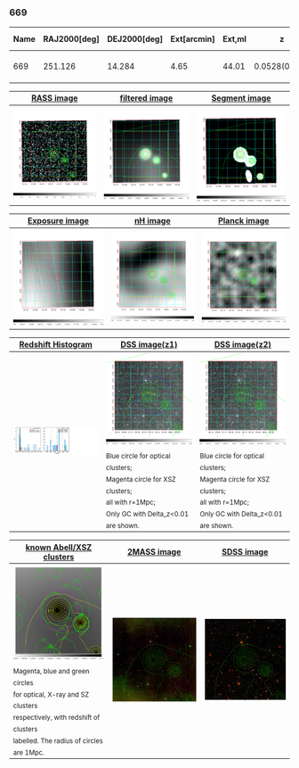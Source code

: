 <div STYLE="page-break-after: always;"></div>

### 669

|Name|RAJ2000[deg]|DEJ2000[deg] |Ext[arcmin]| Ext,ml | z | z_src| C|GC(XSZ,Delta_z<0.01)| GC(OPT,Delta_z<0.01)|GC| R_sig[arcmin] | R500[arcmin] | R500[Mpc]| CRsig[c/s] | CR500[c/s] |L500[1E44 erg/s]|F500[1E-12 erg/s/cm^2]| M500[1E14 Msun]|Tx[keV]|Cnt_sig|Beta|Rc[arcmin]|Comment|Alias|
|---|---|---|---|---|---|------|---|--------|---------|----------|---|---|---|---|---|---|---|---|---|---|---|---|---|---|
|669| 251.126| 14.284| 4.65| 44.01| 0.0528(0.007)| z1, z_opt| S| -| W| F20, N, W| 30.700| 12.706| 0.784| 0.371(0.096)| 0.338(0.088)| 0.391(0.185)| 5.905(2.792)| 1.44(0.35)| 2.73(0.41)| 418.7| 0.508(-0.006+0.013)| 8.057(-0.609+0.508)| -| t239|

|[RASS image](../image/669/669_img.pdf)|[filtered image](../image/669/669_fil.pdf)|[Segment image](../image/669/669_seg.pdf)|
|-------------------|--------------------|-------------------|
| <img src="../image/669/669_img.png" width="300">  | <img src="../image/669/669_fil.png" width="300">   | <img src="../image/669/669_seg.png" width="300">  |

|[Exposure image](../image/669/669_mex.pdf)| [nH image](../image/669/669_nh.pdf)| [Planck image](../image/669/669_p.pdf)|
|-------------------|--------------------|-------------------|
|<img src="../image/669/669_mex.png" width="300">   | <img src="../image/669/669_nh.png" width="300">    | <img src="../image/669/669_p.png" width="300"> |

|[Redshift Histogram](../image/669/669_zg.pdf) | [DSS image(z1)](../image/669/669_dss_z1.pdf)      |  [DSS image(z2)](../image/669/669_dss_z2.pdf)    |
|-------------------|--------------------|-------------------|
|<img src="../image/669/669_zg.png" width="300"> |<img src="../image/669/669_dss_z1.png" width="300"> <sub><br>Blue circle for optical clusters; <br>Magenta circle for XSZ clusters; <br>all with r=1Mpc; <br>Only GC with Delta_z<0.01 are shown. </sub>| <img src="../image/669/669_dss_z2.png" width="300"><sub><br>Blue circle for optical clusters; <br>Magenta circle for XSZ clusters; <br>all with r=1Mpc; <br>Only GC with Delta_z<0.01 are shown. </sub> |

|[known Abell/XSZ clusters](../image/669/669_gc.pdf) | [2MASS image](../image/669/669_2mass.pdf)      |[SDSS image](../image/669/669_sdss.pdf)   |
|-------------------|-------------------|-------------------|
|<img src=../image/669/669_gc.png width="300"> <br><sub>Magenta, blue and green circles <br>for optical, X-ray and SZ clusters <br>respectively, with redshift of clusters <br>labelled. The radius of circles <br>are 1Mpc.</sub>|<img src="../image/669/669_2mass.png" width="300">  | <img src="../image/669/669_sdss.png" width="300">  |




